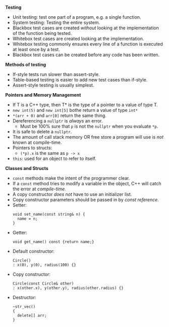 **Testing**
- Unit testing: test one part of a program, e.g. a single function.
- System testing: Testing the entire system.
- Blackbox test cases are created *without* looking at the implementation of the function being tested.
- Whitebox test cases are created looking at the implementation.
- Whitebox testing commonly ensures every line of a function is executed at least once by a test.
- Blackbox test cases can be created before any code has been written.

**Methods of testing**
- If-style tests run slower than assert-style.
- Table-based testing is easier to add new test cases than if-style.
- Assert-style testing is usually simplest.

**Pointers and Memory Management**
- If T is a C++ type, then T* is the type of a pointer to a value of type T.
- ``new int(5)`` and ``new int[5]`` bothe return a value of type ``int*``
- ``*(arr + 0)`` and ``arr[0]`` return the same thing.
- Dereferencing a ``nullptr`` is *always* an error.
  - Must be 100% sure that ``p`` is not the ``nullptr`` when you evaluate ``*p``.
- It is safe to delete a ``nullptr``.
- The amount of call stack memory OR free store a program will use is *not* known at compile-time.
- Pointers to structs:
  - ``(*p).x`` is the same as ``p -> x``
- ``this``: used for an object to refer to itself.

**Classes and Structs**
- ``const`` methods make the intent of the programmer clear.
- If a ``const`` method tries to modify a variable in the object, C++ will catch the error at *compile-time*.
- A copy constructor *does not* have to use an initializer list.
- Copy constructor parameters should be passed in by *const reference*.
- Setter:
  ```
  void set_name(const string& n) {
    name = n;
  }
  ```
- Getter:
  ```
  void get_name() const {return name;}
  ```
- Default constructor:
  ```
  Circle()
  : x(0), y(0), radius(100) {}
  ```
- Copy constructor:
  ```
  Circle(const Circle& other)
  : x(other.x), y(other.y), radius(other.radius) {}
  ```
- Destructor:
  ```
  ~str_vec()
  {
    delete[] arr;
  }
  ```
